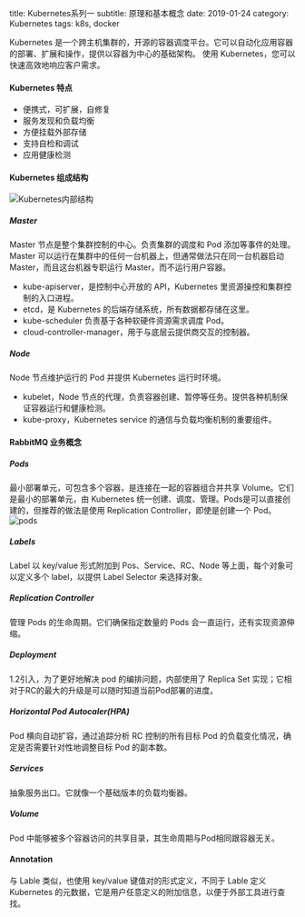 title: Kubernetes系列一
subtitle: 原理和基本概念
date: 2019-01-24
category: Kubernetes
tags: k8s, docker

Kubernetes 是一个跨主机集群的，开源的容器调度平台。它可以自动化应用容器的部署、扩展和操作，提供以容器为中心的基础架构。
使用 Kubernetes，您可以快速高效地响应客户需求。
#### Kubernetes 特点
- 便携式，可扩展，自修复
- 服务发现和负载均衡
- 方便挂载外部存储
- 支持自检和调试
- 应用健康检测

#### Kubernetes 组成结构

![Kubernetes内部结构]({static}/images/components-of-kubernetes.png)

##### Master
Master 节点是整个集群控制的中心。负责集群的调度和 Pod 添加等事件的处理。Master 可以运行在集群中的任何一台机器上，但通常做法只在同一台机器启动 Master，而且这台机器专职运行 Master，而不运行用户容器。
>
- kube-apiserver，是控制中心开放的 API，Kubernetes 里资源操控和集群控制的入口进程。
- etcd，是 Kubernetes 的后端存储系统，所有数据都存储在这里。
- kube-scheduler 负责基于各种软硬件资源需求调度 Pod。
- cloud-controller-manager，用于与底层云提供商交互的控制器。

##### Node
Node 节点维护运行的 Pod 并提供 Kubernetes 运行时环境。
>
- kubelet，Node 节点的代理，负责容器创建、暂停等任务。提供各种机制保证容器运行和健康检测。
- kube-proxy，Kubernetes service 的通信与负载均衡机制的重要组件。

#### RabbitMQ 业务概念
##### Pods
最小部署单元，可包含多个容器，是连接在一起的容器组合并共享 Volume。它们是最小的部署单元，由 Kubernetes 统一创建、调度、管理。Pods是可以直接创建的，但推荐的做法是使用 Replication Controller，即使是创建一个 Pod。
![pods]({static}/images/k8s_pod.svg)

##### Labels
Label 以 key/value 形式附加到 Pos、Service、RC、Node 等上面，每个对象可以定义多个 label，以提供 Label Selector 来选择对象。

##### Replication Controller
管理 Pods 的生命周期。它们确保指定数量的 Pods 会一直运行，还有实现资源伸缩。

##### Deployment
1.2引入，为了更好地解决 pod 的编排问题，内部使用了 Replica Set 实现；它相对于RC的最大的升级是可以随时知道当前Pod部署的进度。

##### Horizontal Pod Autocaler(HPA)
Pod 横向自动扩容，通过追踪分析 RC 控制的所有目标 Pod 的负载变化情况，确定是否需要针对性地调整目标 Pod 的副本数。

##### Services
抽象服务出口。它就像一个基础版本的负载均衡器。

##### Volume
Pod 中能够被多个容器访问的共享目录，其生命周期与Pod相同跟容器无关。

#### Annotation
与 Lable 类似，也使用 key/value 键值对的形式定义，不同于 Lable 定义 Kubernetes 的元数据，它是用户任意定义的附加信息，以便于外部工具进行查找。